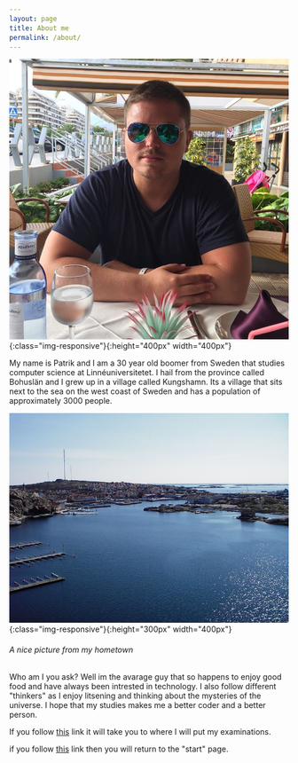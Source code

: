 ```yaml
---
layout: page
title: About me
permalink: /about/
---
```


![Jag](../Imagefile/Jag.jpg){:class="img-responsive"}{:height="400px" width="400px"}

<p>My name is Patrik and I am a 30 year old boomer from Sweden that studies computer science at Linnéuniversitetet. I hail from the province called
Bohuslän and I grew up in a village called Kungshamn. Its a village that sits next to the sea on the west coast of Sweden and has a population of 
approximately 3000 people.</p>



![Kungshamn](../Imagefile/Kungshamn.jpg){:class="img-responsive"}{:height="300px" width="400px"}
<h6>A nice picture from my hometown</h6>

<p>Who am I you ask? Well im the avarage guy that so happens to enjoy good food and have always been intrested in technology. 
I also follow different "thinkers" as I enjoy litsening and thinking about the mysteries of the universe.
I hope that my studies makes me a better coder and a better person.</p>

If you follow [this](http://localhost:4000/Examinations/)
link it will take you to where I will put my examinations.

if you follow [this](http://localhost:4000/)
link then you will return to the "start" page.